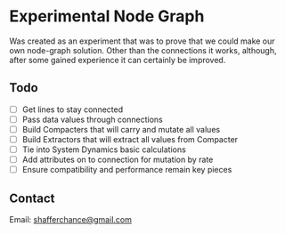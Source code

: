 # Experimental Node Graph
Was created as an experiment that was to prove that we could make our own node-graph solution. Other than the connections it works, although, after some gained experience it can certainly be improved.

## __Todo__
- [ ] Get lines to stay connected
- [ ] Pass data values through connections
- [ ] Build Compacters that will carry and mutate all values
- [ ] Build Extractors that will extract all values from Compacter
- [ ] Tie into System Dynamics basic calculations
- [ ] Add attributes on to connection for mutation by rate
- [ ] Ensure compatibility and performance remain key pieces

## Contact
Email: [shafferchance@gmail.com](mailto:shafferchance@gmail.com?subject=Node%20Grpah%20Inquiry) 

